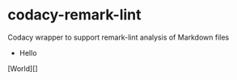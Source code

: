 # codacy-remark-lint

Codacy wrapper to support remark-lint analysis of Markdown files

* Hello

[World][]
